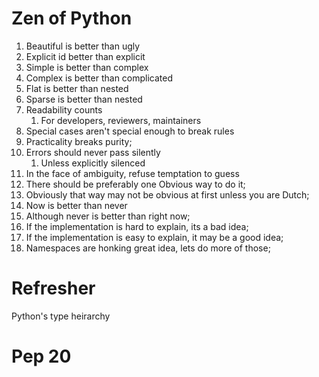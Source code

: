 
# Zen of Python 

1. Beautiful is better than ugly 
2. Explicit id better than explicit 
3. Simple is better than complex
4. Complex is better than complicated
5. Flat is better than nested 
6. Sparse is better than nested 
7. Readability counts 
   1. For developers, reviewers, maintainers 
8. Special cases aren't special enough to break rules 
9. Practicality breaks purity; 
10. Errors should never pass silently
    1. Unless explicitly silenced
11. In the face of ambiguity, refuse temptation to guess
12. There should be preferably one Obvious way to do it; 
13. Obviously that way may not be obvious at first unless you are Dutch; 
14. Now is better than never 
15. Although never is better than right now; 
16. If the implementation is hard to explain, its a bad idea; 
17. If the implementation is easy to explain, it may be a good idea;
18. Namespaces are honking great idea, lets do more of those; 



# Refresher 
Python's type heirarchy




# Pep 20 

